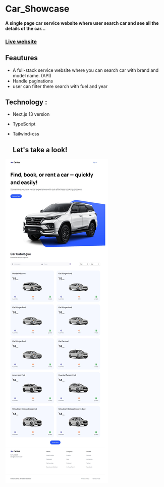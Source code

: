 # Car_Showcase

#### A single page car service website where user search car and see all the details of the car...
### [Live website](https://exclosive-car-showcase.vercel.app/)


## Feautures
+ A full-stack service website where you can search car with brand and model name. (API)
+ Handle paginations
+ user can filter there search with fuel and year

## Technology :
+ Next.js 13 version
+ TypeScript
+ Tailwind-css

  ## Let's take a look!
![alt text](public/sitess.jpeg)
